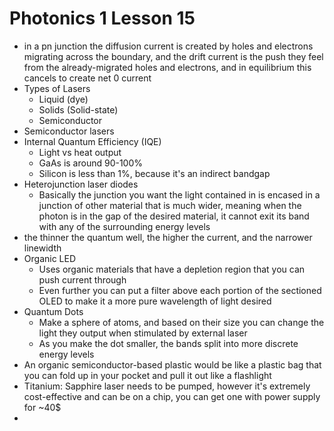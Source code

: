 # Photonics 1 Lesson 15
- in a pn junction the diffusion current is created by holes and electrons migrating across the boundary, and the drift current is the push they feel from the already-migrated holes and electrons, and in equilibrium this cancels to create net 0 current
- Types of Lasers
  - Liquid (dye)
  - Solids (Solid-state)
  - Semiconductor
- Semiconductor lasers
- Internal Quantum Efficiency (IQE)
  - Light vs heat output
  - GaAs is around 90-100%
  - Silicon is less than 1%, because it's an indirect bandgap
- Heterojunction laser diodes
  - Basically the junction you want the light contained in is encased in a junction of other material that is much wider, meaning when the photon is in the gap of the desired material, it cannot exit its band with any of the surrounding energy levels
- the thinner the quantum well, the higher the current, and the narrower linewidth
- Organic LED
  - Uses organic materials that have a depletion region that you can push current through
  - Even further you can put a filter above each portion of the sectioned OLED to make it a more pure wavelength of light desired
- Quantum Dots
  - Make a sphere of atoms, and based on their size you can change the light they output when stimulated by external laser
  - As you make the dot smaller, the bands split into more discrete energy levels
- An organic semiconductor-based plastic would be like a plastic bag that you can fold up in your pocket and pull it out like a flashlight
- Titanium: Sapphire laser needs to be pumped, however it's extremely cost-effective and can be on a chip, you can get one with power supply for ~40$
- 
